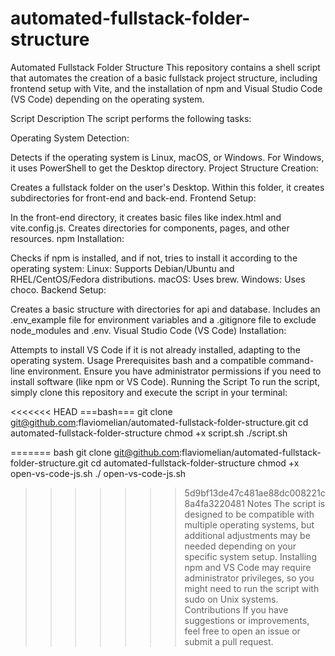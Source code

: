 # automated-fullstack-folder-structure
Automated Fullstack Folder Structure
This repository contains a shell script that automates the creation of a basic fullstack project structure, including frontend setup with Vite, and the installation of npm and Visual Studio Code (VS Code) depending on the operating system.

Script Description
The script performs the following tasks:

Operating System Detection:

Detects if the operating system is Linux, macOS, or Windows.
For Windows, it uses PowerShell to get the Desktop directory.
Project Structure Creation:

Creates a fullstack folder on the user's Desktop.
Within this folder, it creates subdirectories for front-end and back-end.
Frontend Setup:

In the front-end directory, it creates basic files like index.html and vite.config.js.
Creates directories for components, pages, and other resources.
npm Installation:

Checks if npm is installed, and if not, tries to install it according to the operating system:
Linux: Supports Debian/Ubuntu and RHEL/CentOS/Fedora distributions.
macOS: Uses brew.
Windows: Uses choco.
Backend Setup:

Creates a basic structure with directories for api and database.
Includes an .env_example file for environment variables and a .gitignore file to exclude node_modules and .env.
Visual Studio Code (VS Code) Installation:

Attempts to install VS Code if it is not already installed, adapting to the operating system.
Usage
Prerequisites
bash and a compatible command-line environment.
Ensure you have administrator permissions if you need to install software (like npm or VS Code).
Running the Script
To run the script, simply clone this repository and execute the script in your terminal:

<<<<<<< HEAD
===bash===
git clone git@github.com:flaviomelian/automated-fullstack-folder-structure.git
cd automated-fullstack-folder-structure
chmod +x script.sh
./script.sh


=======
bash
git clone git@github.com:flaviomelian/automated-fullstack-folder-structure.git
cd automated-fullstack-folder-structure
chmod +x open-vs-code-js.sh
./ open-vs-code-js.sh
>>>>>>> 5d9bf13de47c481ae88dc008221c8a4fa3220481
Notes
The script is designed to be compatible with multiple operating systems, but additional adjustments may be needed depending on your specific system setup.
Installing npm and VS Code may require administrator privileges, so you might need to run the script with sudo on Unix systems.
Contributions
If you have suggestions or improvements, feel free to open an issue or submit a pull request.

